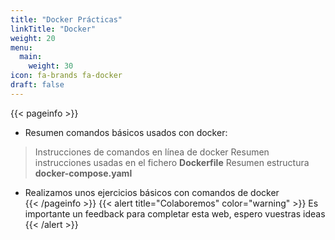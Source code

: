 ```yaml
---
title: "Docker Prácticas"
linkTitle: "Docker"
weight: 20
menu:
  main:
    weight: 30
icon: fa-brands fa-docker
draft: false    
---
```


{{< pageinfo >}}
* Resumen comandos básicos usados con docker:
> Instrucciones de comandos en línea de docker
> Resumen instrucciones usadas en el fichero __Dockerfile__
> Resumen estructura __docker-compose.yaml__



* Realizamos unos ejercicios básicos con comandos de docker    
{{< /pageinfo >}}
{{< alert title="Colaboremos" color="warning" >}}
Es importante un feedback para completar esta web, espero vuestras ideas
{{< /alert >}}

